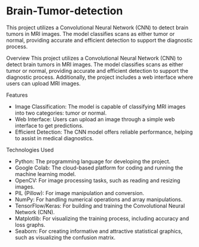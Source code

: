 # Brain-Tumor-detection
This project utilizes a Convolutional Neural Network (CNN) to detect brain tumors in MRI images. The model classifies scans as either tumor or normal, providing accurate and efficient detection to support the diagnostic process.

Overview
This project utilizes a Convolutional Neural Network (CNN) to detect brain tumors in MRI images. The model classifies scans as either tumor or normal, providing accurate and efficient detection to support the diagnostic process. Additionally, the project includes a web interface where users can upload MRI images.

Features

* Image Classification: The model is capable of classifying MRI images into two categories: tumor or normal.
* Web Interface: Users can upload an image through a simple web interface to get predictions.
* Efficient Detection: The CNN model offers reliable performance, helping to assist in medical diagnostics.

Technologies Used

* Python: The programming language for developing the project.
* Google Colab: The cloud-based platform for coding and running the machine learning model.
* OpenCV: For image processing tasks, such as reading and resizing images.
* PIL (Pillow): For image manipulation and conversion.
* NumPy: For handling numerical operations and array manipulations.
* TensorFlow/Keras: For building and training the Convolutional Neural Network (CNN).
* Matplotlib: For visualizing the training process, including accuracy and loss graphs.
* Seaborn: For creating informative and attractive statistical graphics, such as visualizing the confusion matrix.

